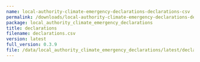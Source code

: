 ```yaml
---
name: local-authority-climate-emergency-declarations-declarations-csv
permalink: /downloads/local-authority-climate-emergency-declarations-declarations-csv/latest
package: local_authority_climate_emergency_declarations
title: declarations
filename: declarations.csv
version: latest
full_version: 0.3.9
file: /data/local_authority_climate_emergency_declarations/latest/declarations.csv
---
```

